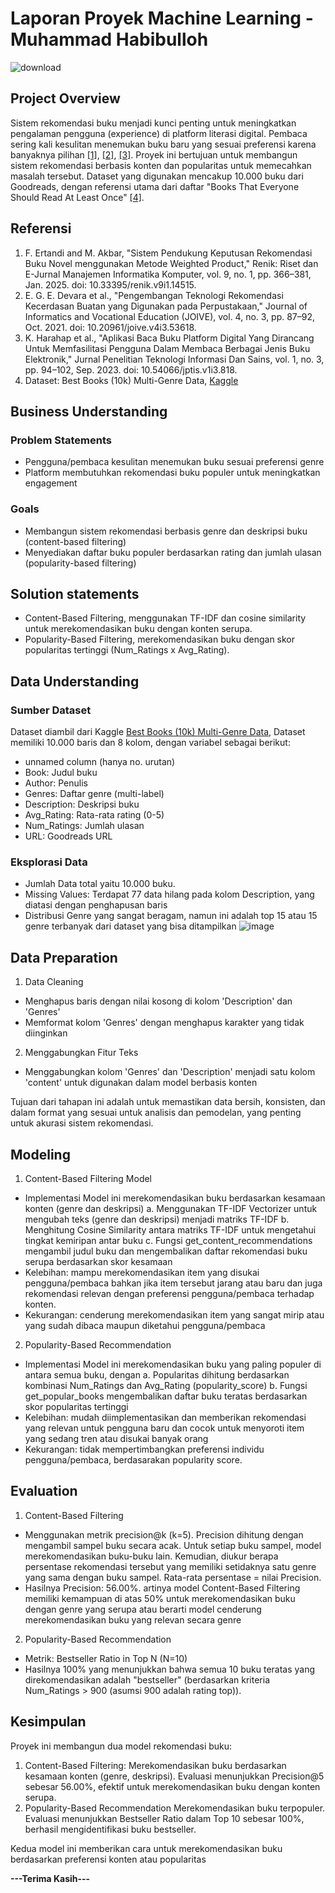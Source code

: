 # Laporan Proyek Machine Learning - Muhammad Habibulloh

![download](https://github.com/user-attachments/assets/c4d9e51a-5cd4-47e3-a5ef-d18eee6cedf3)

## Project Overview

Sistem rekomendasi buku menjadi kunci penting untuk meningkatkan pengalaman pengguna (experience) di platform literasi digital. Pembaca sering kali kesulitan menemukan buku baru yang sesuai preferensi karena banyaknya pilihan [[1]](https://jurnal.itbsemarang.ac.id/index.php/JPTIS/article/view/818), [[2]](https://jurnal.uns.ac.id/joive/article/view/53618), [[3]](https://jurnal.polgan.ac.id/index.php/remik/article/view/14515). Proyek ini bertujuan untuk membangun sistem rekomendasi berbasis konten dan popularitas untuk memecahkan masalah tersebut. Dataset yang digunakan mencakup 10.000 buku dari Goodreads, dengan referensi utama dari daftar "Books That Everyone Should Read At Least Once" [[4]](https://www.kaggle.com/datasets/ishikajohari/best-books-10k-multi-genre-data?select=goodreads_data.csv).

## Referensi

1. F. Ertandi and M. Akbar, "Sistem Pendukung Keputusan Rekomendasi Buku Novel menggunakan Metode Weighted Product," Renik: Riset dan E-Jurnal Manajemen Informatika Komputer, vol. 9, no. 1, pp. 366–381, Jan. 2025. doi: 10.33395/renik.v9i1.14515.
2. E. G. E. Devara et al., "Pengembangan Teknologi Rekomendasi Kecerdasan Buatan yang Digunakan pada Perpustakaan," Journal of Informatics and Vocational Education (JOIVE), vol. 4, no. 3, pp. 87–92, Oct. 2021. doi: 10.20961/joive.v4i3.53618.
3. K. Harahap et al., "Aplikasi Baca Buku Platform Digital Yang Dirancang Untuk Memfasilitasi Pengguna Dalam Membaca Berbagai Jenis Buku Elektronik," Jurnal Penelitian Teknologi Informasi Dan Sains, vol. 1, no. 3, pp. 94–102, Sep. 2023. doi: 10.54066/jptis.v1i3.818.
4. Dataset: Best Books (10k) Multi-Genre Data, [Kaggle](https://www.kaggle.com/datasets/ishikajohari/best-books-10k-multi-genre-data?select=goodreads_data.csv)

## Business Understanding

### Problem Statements

- Pengguna/pembaca kesulitan menemukan buku sesuai preferensi genre
- Platform membutuhkan rekomendasi buku populer untuk meningkatkan engagement

### Goals

- Membangun sistem rekomendasi berbasis genre dan deskripsi buku (content-based filtering)
- Menyediakan daftar buku populer berdasarkan rating dan jumlah ulasan (popularity-based filtering)

## Solution statements

- Content-Based Filtering, menggunakan TF-IDF dan cosine similarity untuk merekomendasikan buku dengan konten serupa.
- Popularity-Based Filtering, merekomendasikan buku dengan skor popularitas tertinggi (Num_Ratings x Avg_Rating).

## Data Understanding

### Sumber Dataset

Dataset diambil dari Kaggle
[Best Books (10k) Multi-Genre Data](https://www.kaggle.com/datasets/ishikajohari/best-books-10k-multi-genre-data?select=goodreads_data.csv), Dataset memiliki 10.000 baris dan 8 kolom, dengan variabel sebagai berikut:
- unnamed column (hanya no. urutan)
- Book: Judul buku
- Author: Penulis
- Genres: Daftar genre (multi-label)
- Description: Deskripsi buku
- Avg_Rating: Rata-rata rating (0-5)
- Num_Ratings: Jumlah ulasan
- URL: Goodreads URL

### Eksplorasi Data 

- Jumlah Data total yaitu 10.000 buku.
- Missing Values: Terdapat 77 data hilang pada kolom Description, yang diatasi dengan penghapusan baris
- Distribusi Genre yang sangat beragam, namun ini adalah top 15 atau 15 genre terbanyak dari dataset yang bisa ditampilkan
  ![image](https://github.com/user-attachments/assets/c6038cb5-1546-479e-a4f7-21aba10170da)

## Data Preparation

1. Data Cleaning
- Menghapus baris dengan nilai kosong di kolom 'Description' dan 'Genres'
- Memformat kolom 'Genres' dengan menghapus karakter yang tidak diinginkan
  
2. Menggabungkan Fitur Teks
- Menggabungkan kolom 'Genres' dan 'Description' menjadi satu kolom 'content' untuk digunakan dalam model berbasis konten

Tujuan dari tahapan ini adalah untuk memastikan data bersih, konsisten, dan dalam format yang sesuai untuk analisis dan pemodelan, yang penting untuk akurasi sistem rekomendasi. 

## Modeling

1. Content-Based Filtering Model
- Implementasi
  Model ini merekomendasikan buku berdasarkan kesamaan konten (genre dan deskripsi)
    a. Menggunakan TF-IDF Vectorizer untuk mengubah teks (genre dan deskripsi) menjadi matriks TF-IDF
    b. Menghitung Cosine Similarity antara matriks TF-IDF untuk mengetahui tingkat kemiripan antar buku
    c. Fungsi get_content_recommendations mengambil judul buku dan mengembalikan daftar rekomendasi buku serupa berdasarkan skor kesamaan
- Kelebihan: mampu merekomendasikan item yang disukai pengguna/pembaca bahkan jika item tersebut jarang atau baru dan juga rekomendasi relevan dengan preferensi pengguna/pembaca terhadap konten.
- Kekurangan: cenderung merekomendasikan item yang sangat mirip atau yang sudah dibaca maupun diketahui pengguna/pembaca

2. Popularity-Based Recommendation
- Implementasi
  Model ini merekomendasikan buku yang paling populer di antara semua buku, dengan
    a. Popularitas dihitung berdasarkan kombinasi Num_Ratings dan Avg_Rating (popularity_score)
    b. Fungsi get_popular_books mengembalikan daftar buku teratas berdasarkan skor popularitas tertinggi
- Kelebihan: mudah diimplementasikan dan memberikan rekomendasi yang relevan untuk pengguna baru dan cocok untuk menyoroti item yang sedang tren atau disukai banyak orang
- Kekurangan: tidak mempertimbangkan preferensi individu pengguna/pembaca, berdasarakan popularity score.

## Evaluation

1. Content-Based Filtering
- Menggunakan metrik precision@k (k=5). Precision dihitung dengan mengambil sampel buku secara acak. Untuk setiap buku sampel, model merekomendasikan buku-buku lain. Kemudian, diukur berapa persentase rekomendasi tersebut yang memiliki setidaknya satu genre yang sama dengan buku sampel. Rata-rata persentase = nilai Precision.
- Hasilnya  Precision: 56.00%. artinya model Content-Based Filtering memiliki kemampuan di atas 50% untuk merekomendasikan buku dengan genre yang serupa atau berarti model cenderung merekomendasikan buku yang relevan secara genre

2. Popularity-Based Recommendation
- Metrik: Bestseller Ratio in Top N (N=10)
- Hasilnya 100% yang menunjukkan bahwa semua 10 buku teratas yang direkomendasikan adalah "bestseller" (berdasarkan kriteria Num_Ratings > 900 (asumsi 900 adalah rating top)).

## Kesimpulan

Proyek ini membangun dua model rekomendasi buku:

1. Content-Based Filtering:
   Merekomendasikan buku berdasarkan kesamaan konten (genre, deskripsi). Evaluasi menunjukkan Precision@5 sebesar 56.00%, efektif untuk merekomendasikan buku dengan konten serupa.
2. Popularity-Based Recommendation
   Merekomendasikan buku terpopuler. Evaluasi menunjukkan Bestseller Ratio dalam Top 10 sebesar 100%, berhasil mengidentifikasi buku bestseller.
   
Kedua model ini memberikan cara untuk merekomendasikan buku berdasarkan preferensi konten atau popularitas

**---Terima Kasih---**
